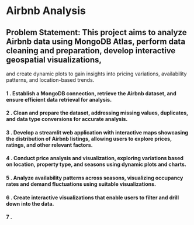 # Airbnb Analysis

## Problem Statement: This project aims to analyze Airbnb data using MongoDB Atlas, perform data cleaning and preparation, develop interactive geospatial visualizations,
and create dynamic plots to gain insights into pricing variations, availability patterns, and location-based trends.

#### 1 . Establish a MongoDB connection, retrieve the Airbnb dataset, and ensure efficient data retrieval for analysis.
#### 2 . Clean and prepare the dataset, addressing missing values, duplicates, and data type conversions for accurate analysis.
#### 3 . Develop a streamlit web application with interactive maps showcasing the distribution of Airbnb listings, allowing users to explore prices, ratings, and other relevant factors.
#### 4 . Conduct price analysis and visualization, exploring variations based on location, property type, and seasons using dynamic plots and charts.
#### 5 . Analyze availability patterns across seasons, visualizing occupancy rates and demand fluctuations using suitable visualizations.
#### 6 . Create interactive visualizations that enable users to filter and drill down into the data.
#### 7 . 

